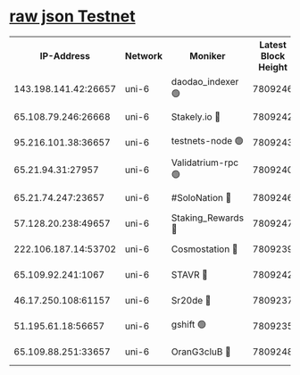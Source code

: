 [raw json Testnet](https://rpc-check.junot.stavr.tech/junot/rpc-junot-result.json)
=


<table><tr><th>IP-Address</th><th>Network</th><th>Moniker</th><th>Latest Block Height</th><th>Earliest Block Height</th><th>Catching Up</th><th>Tx Index</th><th>Voting Power</th><th>Scan Time</th></tr><tr><td>143.198.141.42:26657</td><td>uni-6</td><td>daodao_indexer 🟢</td><td>7809246</td><td>1</td><td>False</td><td>off</td><td>0</td><td>2024-02-08T19:15:20.644709982UTC</td></tr><tr><td>65.108.79.246:26668</td><td>uni-6</td><td>Stakely.io 🔴</td><td>7809242</td><td>1570872</td><td>False</td><td>on</td><td>1766821</td><td>2024-02-08T19:15:08.830739024UTC</td></tr><tr><td>95.216.101.38:36657</td><td>uni-6</td><td>testnets-node 🟢</td><td>7809243</td><td>1615130</td><td>False</td><td>on</td><td>0</td><td>2024-02-08T19:15:11.181595024UTC</td></tr><tr><td>65.21.94.31:27957</td><td>uni-6</td><td>Validatrium-rpc 🟢</td><td>7809240</td><td>2943363</td><td>False</td><td>on</td><td>0</td><td>2024-02-08T19:15:04.002945961UTC</td></tr><tr><td>65.21.74.247:23657</td><td>uni-6</td><td>#SoloNation 🔴</td><td>7809246</td><td>5208001</td><td>False</td><td>on</td><td>112</td><td>2024-02-08T19:15:19.702399110UTC</td></tr><tr><td>57.128.20.238:49657</td><td>uni-6</td><td>Staking_Rewards 🔴</td><td>7809247</td><td>6514618</td><td>False</td><td>on</td><td>1008</td><td>2024-02-08T19:15:20.952557017UTC</td></tr><tr><td>222.106.187.14:53702</td><td>uni-6</td><td>Cosmostation 🔴</td><td>7809239</td><td>7473037</td><td>False</td><td>on</td><td>109003</td><td>2024-02-08T19:15:01.654524066UTC</td></tr><tr><td>65.109.92.241:1067</td><td>uni-6</td><td>STAVR 🔴</td><td>7809242</td><td>7502372</td><td>False</td><td>on</td><td>6054</td><td>2024-02-08T19:15:08.511714390UTC</td></tr><tr><td>46.17.250.108:61157</td><td>uni-6</td><td>Sr20de 🔴</td><td>7809237</td><td>7533733</td><td>False</td><td>on</td><td>37</td><td>2024-02-08T19:14:56.172883000UTC</td></tr><tr><td>51.195.61.18:56657</td><td>uni-6</td><td>gshift 🟢</td><td>7809235</td><td>7691417</td><td>False</td><td>on</td><td>0</td><td>2024-02-08T19:14:49.650420257UTC</td></tr><tr><td>65.109.88.251:33657</td><td>uni-6</td><td>OranG3cluB 🔴</td><td>7809248</td><td>7784738</td><td>False</td><td>on</td><td>11</td><td>2024-02-08T19:15:25.359078905UTC</td></tr></table>